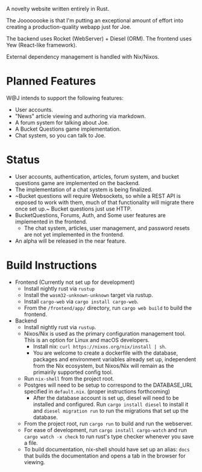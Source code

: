 A novelty website written entirely in Rust.

The Joooooooke is that I'm putting an exceptional amount of effort into creating a production-quality webapp just for Joe.

The backend uses Rocket (WebServer) + Diesel (ORM).
The frontend uses Yew (React-like framework).

External dependency management is handled with Nix/Nixos.

# Planned Features
W@J intends to support the following features: 
* User accounts.
* "News" article viewing and authoring via markdown.
* A forum system for talking about Joe.
* A Bucket Questions game implementation.
* Chat system, so you can talk to Joe.

# Status
* User accounts, authentication, articles, forum system, and bucket questions game are implemented on the backend.
* The implementation of a chat system is being finalized.
* ~Bucket questions will require Websockets, so while a REST API is exposed to work with them, much of that functionality will migrate there once set up.~ Bucket questions just use HTTP.
* BucketQuestions, Forums, Auth, and Some user features are implemented in the frontend.
  * The chat system, articles, user management, and password resets are not yet implemented in the frontend.
* An alpha will be released in the near feature.

# Build Instructions
* Frontend (Currently not set up for development)
  * Install nightly rust via `rustup`
  * Install the `wasm32-unknown-unknown` target via rustup.
  * Install `cargo-web` via `cargo install cargo-web`.
  * From the `/frontend/app/` directory, run `cargo web build` to build the frontend.
* Backend
  * Install nightly rust via `rustup`.
  * Nixos/Nix is used as the primary configuration management tool. This is an option for Linux and macOS developers.
    * Install nix: `curl https://nixos.org/nix/install | sh`.
    * You are welcome to create a dockerfile with the database, packages and environment variables already set up, independent from the Nix ecosystem, but Nixos/Nix will remain as the primairily supported config tool.
  * Run `nix-shell` from the project root.
  * Postgres will need to be setup to correspond to the DATABASE_URL specified in `default.nix`. (proper instructions forthcoming)
    * After the database account is set up, diesel will need to be installed and configured. Run `cargo install diesel` to install it and `diesel migration run` to run the migrations that set up the database.
  * From the project root, run `cargo run` to build and run the webserver.
  * For ease of development, run `cargo install cargo-watch` and run `cargo watch -x check` to run rust's type checker whenever you save a file.
  * To build documentation, nix-shell should have set up an alias: `docs` that builds the documentation and opens a tab in the browser for viewing.
